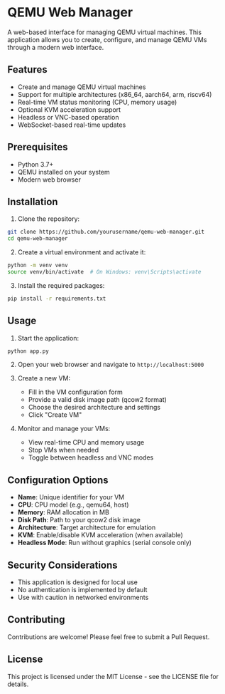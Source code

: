 # QEMU Web Manager

A web-based interface for managing QEMU virtual machines. This application allows you to create, configure, and manage QEMU VMs through a modern web interface.

## Features

- Create and manage QEMU virtual machines
- Support for multiple architectures (x86_64, aarch64, arm, riscv64)
- Real-time VM status monitoring (CPU, memory usage)
- Optional KVM acceleration support
- Headless or VNC-based operation
- WebSocket-based real-time updates

## Prerequisites

- Python 3.7+
- QEMU installed on your system
- Modern web browser

## Installation

1. Clone the repository:
```bash
git clone https://github.com/yourusername/qemu-web-manager.git
cd qemu-web-manager
```

2. Create a virtual environment and activate it:
```bash
python -m venv venv
source venv/bin/activate  # On Windows: venv\Scripts\activate
```

3. Install the required packages:
```bash
pip install -r requirements.txt
```

## Usage

1. Start the application:
```bash
python app.py
```

2. Open your web browser and navigate to `http://localhost:5000`

3. Create a new VM:
   - Fill in the VM configuration form
   - Provide a valid disk image path (qcow2 format)
   - Choose the desired architecture and settings
   - Click "Create VM"

4. Monitor and manage your VMs:
   - View real-time CPU and memory usage
   - Stop VMs when needed
   - Toggle between headless and VNC modes

## Configuration Options

- **Name**: Unique identifier for your VM
- **CPU**: CPU model (e.g., qemu64, host)
- **Memory**: RAM allocation in MB
- **Disk Path**: Path to your qcow2 disk image
- **Architecture**: Target architecture for emulation
- **KVM**: Enable/disable KVM acceleration (when available)
- **Headless Mode**: Run without graphics (serial console only)

## Security Considerations

- This application is designed for local use
- No authentication is implemented by default
- Use with caution in networked environments

## Contributing

Contributions are welcome! Please feel free to submit a Pull Request.

## License

This project is licensed under the MIT License - see the LICENSE file for details. 